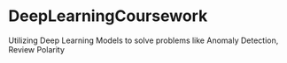# DeepLearningCoursework
Utilizing Deep Learning Models to solve problems like Anomaly Detection, Review Polarity
